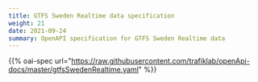 ```yaml
---
title: GTFS Sweden Realtime data specification
weight: 21
date: 2021-09-24
summary: OpenAPI specification for GTFS Sweden Realtime data
---
```

{{% oai-spec url="https://raw.githubusercontent.com/trafiklab/openApi-docs/master/gtfsSwedenRealtime.yaml" %}}